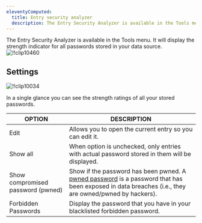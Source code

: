 ```yaml
---
eleventyComputed:
  title: Entry security analyzer
  description: The Entry Security Analyzer is available in the Tools menu. It will display the strength indicator for all passwords stored in your data source. 
---
```

The Entry Security Analyzer is available in the Tools menu. It will display the strength indicator for all passwords stored in your data source.  
![!!clip10460](https://webdevolutions.azureedge.net/docs/en/rdm/mac/clip10460.png) 

## Settings 

![!!clip10034](https://webdevolutions.azureedge.net/docs/en/rdm/mac/clip10034.png) 

In a single glance you can see the strength ratings of all your stored passwords. 

| OPTION                    | DESCRIPTION |
|---------------------------|-------------|
| Edit                      | Allows you to open the current entry so you can edit it. |
| Show all                  | When option is unchecked, only entries with actual password stored in them will be displayed. |
| Show compromised password (pwned) | Show if the password has been pwned. A [pwned password](/kb/remote-desktop-manager/how-to-articles/pwned-password-check/) is a password that has been exposed in data breaches (i.e., they are owned/pwned by hackers). |
| Forbidden Passwords       | Display the password that you have in your blacklisted forbidden password. |


